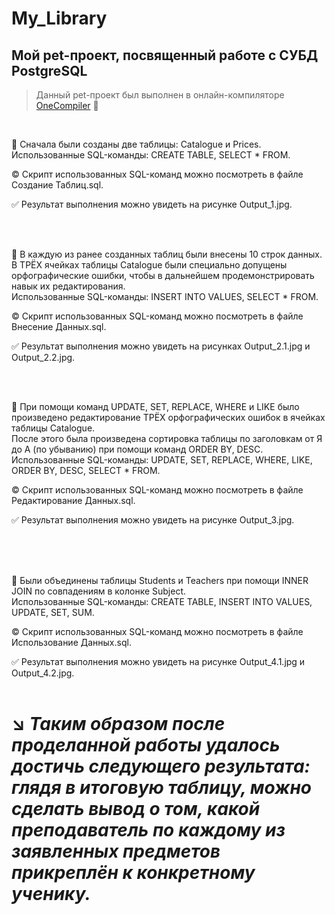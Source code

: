 # My_Library
## Мой pet-проект, посвященный работе с СУБД PostgreSQL
> Данный pet-проект был выполнен в онлайн-компиляторе [OneCompiler](https://onecompiler.com/) :link:

</br>

:black_square_button: Сначала были созданы две таблицы: Catalogue и Prices. </br> Использованные SQL-команды: CREATE TABLE, SELECT * FROM. 

:copyright: Скрипт использованных SQL-команд можно посмотреть в файле Создание Таблиц.sql. 

:white_check_mark: Результат выполнения можно увидеть на рисунке Output_1.jpg.

</br> </br>

:black_square_button: В каждую из ранее созданных таблиц были внесены 10 строк данных. </br> В ТРЁХ ячейках таблицы Catalogue были специально допущены орфографические ошибки, чтобы в дальнейшем продемонстрировать навык их редактирования. </br> Использованные SQL-команды: INSERT INTO VALUES, SELECT * FROM. 

:copyright: Скрипт использованных SQL-команд можно посмотреть в файле Внесение Данных.sql. 

:white_check_mark: Результат выполнения можно увидеть на рисунках Output_2.1.jpg и Output_2.2.jpg.

</br> </br>

:black_square_button: При помощи команд UPDATE, SET, REPLACE, WHERE и LIKE было произведено редактирование ТРЁХ орфографических ошибок в ячейках таблицы Catalogue. </br> После этого была произведена сортировка таблицы по заголовкам от Я до А (по убыванию) при помощи команд ORDER BY, DESC. </br> Использованные SQL-команды: UPDATE, SET, REPLACE, WHERE, LIKE, ORDER BY, DESC, SELECT * FROM. 

:copyright: Скрипт использованных SQL-команд можно посмотреть в файле Редактирование Данных.sql. 

:white_check_mark: Результат выполнения можно увидеть на рисунке Output_3.jpg. </br> </br>

</br> </br>

:black_square_button: Были объединены таблицы Students и Teachers при помощи INNER JOIN по совпадениям в колонке Subject. </br> Использованные SQL-команды: CREATE TABLE, INSERT INTO VALUES, UPDATE, SET, SUM. 

:copyright: Скрипт использованных SQL-команд можно посмотреть в файле Использование Данных.sql. 

:white_check_mark: Результат выполнения можно увидеть на рисунке Output_4.1.jpg и Output_4.2.jpg. </br> </br>

# :arrow_lower_right: ***Таким образом после проделанной работы удалось достичь следующего результата: глядя в итоговую таблицу, можно сделать вывод о том, какой преподаватель по каждому из заявленных предметов прикреплён к конкретному ученику.***


